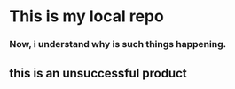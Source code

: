 # This is my local repo
### Now, i understand why is such things happening.
## this is an unsuccessful product
